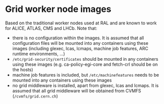 # Grid worker node images

Based on the traditional worker nodes used at RAL and are known to work for ALICE, ATLAS, CMS and LHCb. Note that:
- there is no configuration within the images. It is assumed that all configuration files will be mounted into any containers using these images (including glexec, lcas, lcmaps, machine job features, ARC runtime environments, ...)
- `/etc/grid-security/certificates` should be mounted in any containers using these images (e.g. ca-policy-egi-core and fetch-crl should be on the hosts)
- machine job features is included, but `/etc/machinefeatures` needs to be mounted into any containers using these images
- no grid middleware is installed, apart from glexec, lcas and lcmaps. It is assumed that all grid middleware will be obtained from CVMFS (`/cvmfs/grid.cern.ch`)
